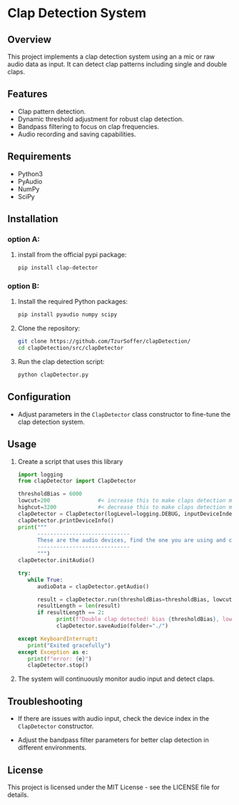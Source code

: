 # Clap Detection System

## Overview

This project implements a clap detection system using an a mic or raw audio data as input. It can detect clap patterns including single and double claps.

## Features

- Clap pattern detection.
- Dynamic threshold adjustment for robust clap detection.
- Bandpass filtering to focus on clap frequencies.
- Audio recording and saving capabilities.

## Requirements

- Python3
- PyAudio
- NumPy
- SciPy

## Installation

### option A:
1. install from the official pypi package:
   ```bash
   pip install clap-detector
   ```

### option B:
1. Install the required Python packages:

   ```bash
   pip install pyaudio numpy scipy
   ```

2. Clone the repository:

   ```bash
   git clone https://github.com/TzurSoffer/clapDetection/
   cd clapDetection/src/clapDetector
   ```

3. Run the clap detection script:

   ```bash
   python clapDetector.py
   ```

## Configuration

- Adjust parameters in the `ClapDetector` class constructor to fine-tune the clap detection system.

## Usage

1. Create a script that uses this library 
   ```python
   import logging
   from clapDetector import ClapDetector

   thresholdBias = 6000
   lowcut=200               #< increase this to make claps detection more strict
   highcut=3200             #< decrease this to make claps detection more strict
   clapDetector = ClapDetector(logLevel=logging.DEBUG, inputDeviceIndex="USB Audio Device")
   clapDetector.printDeviceInfo()
   print("""
         -----------------------------
         These are the audio devices, find the one you are using and change the variable "inputDeviceIndex" to the the name or index of your audio device. Then restart the program and it should properly get audio data.
         -----------------------------
         """)
   clapDetector.initAudio()

   try:
      while True:
         audioData = clapDetector.getAudio()

         result = clapDetector.run(thresholdBias=thresholdBias, lowcut=lowcut, highcut=highcut, audioData=audioData)
         resultLength = len(result)
         if resultLength == 2:
               print(f"Double clap detected! bias {thresholdBias}, lowcut {lowcut}, and highcut {highcut}")
               clapDetector.saveAudio(folder="./")

   except KeyboardInterrupt:
      print("Exited gracefully")
   except Exception as e:
      print(f"error: {e}")
      clapDetector.stop()
   ```

2. The system will continuously monitor audio input and detect claps.

## Troubleshooting

- If there are issues with audio input, check the device index in the `ClapDetector` constructor.

- Adjust the bandpass filter parameters for better clap detection in different environments.

## License

This project is licensed under the MIT License - see the LICENSE file for details.
